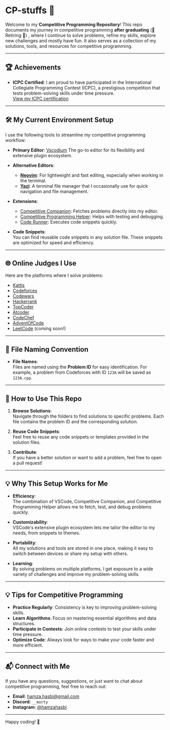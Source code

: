 # CP-stuffs 🚀

Welcome to my **Competitive Programming Repository**! This repo documents my journey in competitive programming **after graduating** (🤣 Retiring 🤣) , where I continue to solve problems, refine my skills, explore new challenges and mostly have fun. It also serves as a collection of my solutions, tools, and resources for competitive programming.

---

## 🏆 Achievements

- **ICPC Certified**: I am proud to have participated in the International Collegiate Programming Contest (ICPC), a prestigious competition that tests problem-solving skills under time pressure.  
  [View my ICPC certification](https://icpc.global/ICPCID/WAGH6U10DUDD)

---

## 🛠️ My Current Environment Setup

I use the following tools to streamline my competitive programming workflow:

- **Primary Editor**: [Vscodium](https://vscodium.com/) 
  The go-to editor for its flexibility and extensive plugin ecosystem.

- **Alternative Editors**:
  - **[Neovim](https://neovim.io/)**: For lightweight and fast editing, especially when working in the terminal.
  - **[Yazi](https://yazi-rs.github.io/)**: A terminal file manager that I occasionally use for quick navigation and file management.

- **Extensions**:
  - [Competitive Companion](https://github.com/jmerle/competitive-companion): Fetches problems directly into my editor.
  - [Competitive Programming Helper](https://marketplace.visualstudio.com/items?itemName=DivyanshuAgrawal.competitive-programming-helper): Helps with testing and debugging.
  - [Code Runner](https://marketplace.visualstudio.com/items?itemName=formulahendry.code-runner): Executes code snippets quickly.

- **Code Snippets**:  
  You can find reusable code snippets in any solution file. These snippets are optimized for speed and efficiency.

---

## 🌐 Online Judges I Use

Here are the platforms where I solve problems:

- [Kattis](https://open.kattis.com/)
- [Codeforces](https://codeforces.com/)
- [Codewars](https://www.codewars.com/)
- [Hackerrank](https://www.hackerrank.com/)
- [TopCoder](https://www.topcoder.com/)
- [Atcoder](https://atcoder.jp/)
- [CodeChef](https://www.codechef.com/)
- [AdventOfCode](https://adventofcode.com/)
- [LeetCode](https://leetcode.com/) (coming soon!)

---

## 📁 File Naming Convention

- **File Names**:  
  Files are named using the **Problem ID** for easy identification. For example, a problem from Codeforces with ID `123A` will be saved as `123A.cpp`.

---

## 🚀 How to Use This Repo

1. **Browse Solutions**:  
   Navigate through the folders to find solutions to specific problems. Each file contains the problem ID and the corresponding solution.

2. **Reuse Code Snippets**:  
   Feel free to reuse any code snippets or templates provided in the solution files.

3. **Contribute**:  
   If you have a better solution or want to add a problem, feel free to open a pull request!

---

## 💡 Why This Setup Works for Me

- **Efficiency**:  
  The combination of VSCode, Competitive Companion, and Competitive Programming Helper allows me to fetch, test, and debug problems quickly.

- **Customizability**:  
  VSCode's extensive plugin ecosystem lets me tailor the editor to my needs, from snippets to themes.


- **Portability**:  
  All my solutions and tools are stored in one place, making it easy to switch between devices or share my setup with others.

- **Learning**:  
  By solving problems on multiple platforms, I get exposure to a wide variety of challenges and improve my problem-solving skills.

---

## 💡 Tips for Competitive Programming

- **Practice Regularly**: Consistency is key to improving problem-solving skills.
- **Learn Algorithms**: Focus on mastering essential algorithms and data structures.
- **Participate in Contests**: Join online contests to test your skills under time pressure.
- **Optimize Code**: Always look for ways to make your code faster and more efficient.

---

## 📬 Connect with Me

If you have any questions, suggestions, or just want to chat about competitive programming, feel free to reach out:

- **Email**: [hamza.hasbi@gmail.com](mailto:hamza.hasbi@gmail.com)
- **Discord**: `__morty`
- **Instagram**: [@hamzahasbi](https://www.instagram.com/hamzahasbi/)

---

Happy coding! 🎉  
